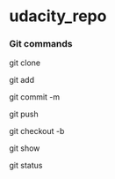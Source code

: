 # udacity_repo

### Git commands

git clone

git add

git commit -m 

git push

git checkout -b

git show

git status

